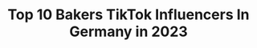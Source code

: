 ---
title: Top 10 Bakers TikTok Influencers In Germany in 2023
description: >-
  Find top bakers TikTok influencers in Germany in 2023. Most popular hashtags: #fyp #fy #foryou #biker.
platform: TikTok
hits: 10
text_top: Discover the best TikTok influencers on inBeat.
text_bottom: Our platform has 10 TikTok influencers like this in Germany for you to contact.
profiles:
  - username: "_v.ani_"
    fullname: >-
      𝓿𝓪𝓷𝓲
    bio: >-
      𝘚𝘵𝘢𝘺 𝘤𝘭𝘢𝘴𝘴𝘺, 𝘴𝘢𝘴𝘴𝘺, 𝘢𝘯𝘥 𝘢 𝘣𝘪𝘵 𝘣𝘢𝘥 𝘢𝘴𝘴𝘺.
    location: "Germany"
    followers: 9961
    engagement: 1999
    commentsToLikes: 0.024023
    id: ckcdfe8k96kyr0j23pl221hg6
    verified: false
    hashtags: "#fy, #eswirdbunt, #foryou, #fyp"
  - username: "maxz971"
    fullname: >-
      Maxz971
    bio: >-
      ▪️Fast Life ▪️BMW S 1000 RR ▪️Frankfurt - Germany ▪️Two wheels one love
    location: "Germany"
    followers: 3667
    engagement: 1354
    commentsToLikes: 0.018212
    id: ckb0n0ij8dcns0j23nyw0nset
    verified: false
    hashtags: "#maxz971, #cool, #riderich, #sportbikelife"
  - username: "kiraamell"
    fullname: >-
      KiraAmell 
    bio: >-
      Instagram: KiraAmell Unterstützt mich auf Ko-Fi 🤗⤵️
    location: "Germany"
    followers: 17900
    engagement: 2515
    commentsToLikes: 0.043969
    id: ck9aeycuu4b610j783if01c3e
    verified: false
    hashtags: "#mha, #draw, #kunst, #profilepic"
  - username: "fabiiguess"
    fullname: >-
      Fabian
    bio: >-
      don't be shy...hit the follow button CEO of random tiktoks 🏳️‍🌈 || he/him #BLM
    location: "Germany"
    followers: 3364
    engagement: 1562
    commentsToLikes: 0.030595
    id: ckbq4oopyqyia0j23gvlsy74y
    verified: false
    hashtags: "#joke, #physics, #clown, #gaytiktok"
  - username: "lilithwhitic"
    fullname: >-
      ❄ Lilith Whitic ❄
    bio: >-
      🎮Twitch: Lilith_Whitic 🎥YouTube: Lilith Whitic ⬇️ Alle Links hier: ⬇️
    location: "Germany"
    followers: 12500
    engagement: 1206
    commentsToLikes: 0.024934
    id: ckcjtpel6ieyi0j23ou2tfx4e
    verified: false
    hashtags: "#snake, #python, #insects, #funny"
  - username: "ohhdreascher"
    fullname: >-
      Ohh Dreascher
    bio: >-
      🇩🇪Just posting some DIY etched tools, woodworking and leathercrafts.
    location: "Germany"
    followers: 46100
    engagement: 924
    commentsToLikes: 0.032114
    id: ckdszo4carbwz0j23z1vqep3a
    verified: false
    hashtags: "#etched, #vikings, #norse, #biker"
  - username: "kseniawagenheim"
    fullname: >-
      ksenia
    bio: >-
      
    location: "Germany"
    followers: 12800
    engagement: 394
    commentsToLikes: 0.045212
    id: ck8tqcrjhqr840j78e2cfw016
    verified: false
    hashtags: "#beautiful, #foryoupage, #foryourpage, #bigbootty"
  - username: "ayses.wardrobe"
    fullname: >-
      ayse
    bio: >-
      If u can‘t forget it - buy it.🛍 Thanks for 6k🌹 Instagram: Ayses.wardrobe
    location: "Germany"
    followers: 6324
    engagement: 498
    commentsToLikes: 0.016741
    id: ckd64y9as2mj90j23cm2ukd5f
    verified: false
    hashtags: "#hair, #fashionchallenge, #love, #fyy"
  - username: "unlabeled_"
    fullname: >-
      Unlabeled_
    bio: >-
      Just me trying to sew ✌🏻 IG: un.labeled_ 👈🏻💖
    location: "Germany"
    followers: 79800
    engagement: 1269
    commentsToLikes: 0.004246
    id: ckbwd8rhr14pq0j23w4hbiy70
    verified: false
    hashtags: "#sew, #diy, #thrift, #hen"
  - username: "statline"
    fullname: >-
      Statline
    bio: >-
      Sports from a different perspective. Top 5 Most Underrated Draft Players 👇
    location: "Germany"
    followers: 158500
    engagement: 1956
    commentsToLikes: 0.028598
    id: ckan5kw2vficf0i784v2zesdf
    verified: false
    hashtags: "#kobe, #wewintogether, #bball, #nbafinals"
---